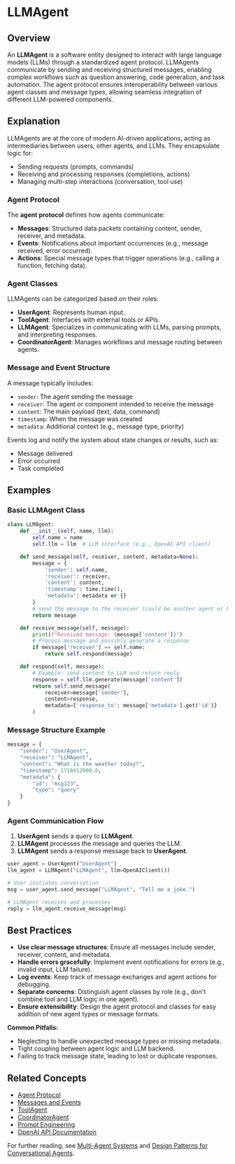 # LLMAgent

## Overview

An **LLMAgent** is a software entity designed to interact with large language models (LLMs) through a standardized agent protocol. LLMAgents communicate by sending and receiving structured messages, enabling complex workflows such as question answering, code generation, and task automation. The agent protocol ensures interoperability between various agent classes and message types, allowing seamless integration of different LLM-powered components.

## Explanation

LLMAgents are at the core of modern AI-driven applications, acting as intermediaries between users, other agents, and LLMs. They encapsulate logic for:

- Sending requests (prompts, commands)
- Receiving and processing responses (completions, actions)
- Managing multi-step interactions (conversation, tool use)

### Agent Protocol

The **agent protocol** defines how agents communicate:

- **Messages**: Structured data packets containing content, sender, receiver, and metadata.
- **Events**: Notifications about important occurrences (e.g., message received, error occurred).
- **Actions**: Special message types that trigger operations (e.g., calling a function, fetching data).

### Agent Classes

LLMAgents can be categorized based on their roles:

- **UserAgent**: Represents human input.
- **ToolAgent**: Interfaces with external tools or APIs.
- **LLMAgent**: Specializes in communicating with LLMs, parsing prompts, and interpreting responses.
- **CoordinatorAgent**: Manages workflows and message routing between agents.

### Message and Event Structure

A message typically includes:

- `sender`: The agent sending the message
- `receiver`: The agent or component intended to receive the message
- `content`: The main payload (text, data, command)
- `timestamp`: When the message was created
- `metadata`: Additional context (e.g., message type, priority)

Events log and notify the system about state changes or results, such as:

- Message delivered
- Error occurred
- Task completed

## Examples

### Basic LLMAgent Class

```python
class LLMAgent:
    def __init__(self, name, llm):
        self.name = name
        self.llm = llm  # LLM interface (e.g., OpenAI API client)

    def send_message(self, receiver, content, metadata=None):
        message = {
            'sender': self.name,
            'receiver': receiver,
            'content': content,
            'timestamp': time.time(),
            'metadata': metadata or {}
        }
        # send the message to the receiver (could be another agent or LLM)
        return message

    def receive_message(self, message):
        print(f"Received message: {message['content']}")
        # Process message and possibly generate a response
        if message['receiver'] == self.name:
            return self.respond(message)

    def respond(self, message):
        # Example: send content to LLM and return reply
        response = self.llm.generate(message['content'])
        return self.send_message(
            receiver=message['sender'],
            content=response,
            metadata={'response_to': message['metadata'].get('id')}
        )
```

### Message Structure Example

```python
message = {
    "sender": "UserAgent",
    "receiver": "LLMAgent",
    "content": "What is the weather today?",
    "timestamp": 1718412000.0,
    "metadata": {
        "id": "msg123",
        "type": "query"
    }
}
```

### Agent Communication Flow

1. **UserAgent** sends a query to **LLMAgent**.
2. **LLMAgent** processes the message and queries the LLM.
3. **LLMAgent** sends a response message back to **UserAgent**.

```python
user_agent = UserAgent("UserAgent")
llm_agent = LLMAgent("LLMAgent", llm=OpenAIClient())

# User initiates conversation
msg = user_agent.send_message("LLMAgent", "Tell me a joke.")

# LLMAgent receives and processes
reply = llm_agent.receive_message(msg)
```

## Best Practices

- **Use clear message structures**: Ensure all messages include sender, receiver, content, and metadata.
- **Handle errors gracefully**: Implement event notifications for errors (e.g., invalid input, LLM failure).
- **Log events**: Keep track of message exchanges and agent actions for debugging.
- **Separate concerns**: Distinguish agent classes by role (e.g., don't combine tool and LLM logic in one agent).
- **Ensure extensibility**: Design the agent protocol and classes for easy addition of new agent types or message formats.

**Common Pitfalls:**

- Neglecting to handle unexpected message types or missing metadata.
- Tight coupling between agent logic and LLM backend.
- Failing to track message state, leading to lost or duplicate responses.

## Related Concepts

- [Agent Protocol](./agent-protocol.html)
- [Messages and Events](./messages-and-events.html)
- [ToolAgent](./toolagent.html)
- [CoordinatorAgent](./coordinatoragent.html)
- [Prompt Engineering](./prompt-engineering.html)
- [OpenAI API Documentation](https://platform.openai.com/docs/api-reference)

For further reading, see [Multi-Agent Systems](https://en.wikipedia.org/wiki/Multi-agent_system) and [Design Patterns for Conversational Agents](https://arxiv.org/abs/2302.12346).